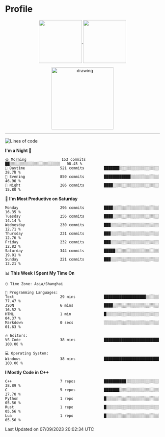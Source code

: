 # Profile

<p align="center">
  <a href="https://github.com/SourVoice">
    <img
      align="center"
      height="140em"
      src="https://github-readme-stats.vercel.app/api?username=SourVoice&show_icons=true&include_all_commits=true&count_private=true&theme=tokyonight"
    />
  </a>
  <a href="https://github.com/SourVoice">
    <img
      align="center"
      height="140em"
      src="https://github-readme-stats.vercel.app/api/top-langs/?username=SourVoice&show_icons=true&include_all_commits=true&count_private=true&layout=compact&theme=tokyonight"
    />
  </a>
</p>

<p align="center">
   <a href="https://github.com/SourVoice">
    <img
      align="center"
      height="202em"
      alt="drawing"
      src="https://activity-graph.herokuapp.com/graph?username=SourVoice&theme=react-dark"
    />
  </a>
</p>

---
<!--START_SECTION:waka-->
![Lines of code](https://img.shields.io/badge/From%20Hello%20World%20I%27ve%20Written-1.6%20million%20lines%20of%20code-blue)

**I'm a Night 🦉** 

```text
🌞 Morning                153 commits         ██░░░░░░░░░░░░░░░░░░░░░░░   08.45 % 
🌆 Daytime                521 commits         ███████░░░░░░░░░░░░░░░░░░   28.78 % 
🌃 Evening                850 commits         ████████████░░░░░░░░░░░░░   46.96 % 
🌙 Night                  286 commits         ████░░░░░░░░░░░░░░░░░░░░░   15.80 % 
```
📅 **I'm Most Productive on Saturday** 

```text
Monday                   296 commits         ████░░░░░░░░░░░░░░░░░░░░░   16.35 % 
Tuesday                  256 commits         ████░░░░░░░░░░░░░░░░░░░░░   14.14 % 
Wednesday                230 commits         ███░░░░░░░░░░░░░░░░░░░░░░   12.71 % 
Thursday                 231 commits         ███░░░░░░░░░░░░░░░░░░░░░░   12.76 % 
Friday                   232 commits         ███░░░░░░░░░░░░░░░░░░░░░░   12.82 % 
Saturday                 344 commits         █████░░░░░░░░░░░░░░░░░░░░   19.01 % 
Sunday                   221 commits         ███░░░░░░░░░░░░░░░░░░░░░░   12.21 % 
```


📊 **This Week I Spent My Time On** 

```text
🕑︎ Time Zone: Asia/Shanghai

💬 Programming Languages: 
Text                     29 mins             ███████████████████░░░░░░   77.47 % 
JSON                     6 mins              ████░░░░░░░░░░░░░░░░░░░░░   16.52 % 
HTML                     1 min               █░░░░░░░░░░░░░░░░░░░░░░░░   04.37 % 
Markdown                 0 secs              ░░░░░░░░░░░░░░░░░░░░░░░░░   01.63 % 

🔥 Editors: 
VS Code                  38 mins             █████████████████████████   100.00 % 

💻 Operating System: 
Windows                  38 mins             █████████████████████████   100.00 % 
```

**I Mostly Code in C++** 

```text
C++                      7 repos             ██████████░░░░░░░░░░░░░░░   38.89 % 
C                        5 repos             ███████░░░░░░░░░░░░░░░░░░   27.78 % 
Python                   1 repo              █░░░░░░░░░░░░░░░░░░░░░░░░   05.56 % 
Rust                     1 repo              █░░░░░░░░░░░░░░░░░░░░░░░░   05.56 % 
Lua                      1 repo              █░░░░░░░░░░░░░░░░░░░░░░░░   05.56 % 
```




 Last Updated on 07/09/2023 20:02:34 UTC
<!--END_SECTION:waka-->
